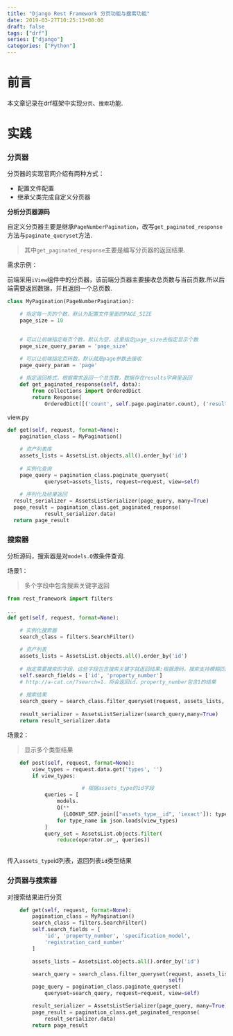 ```yaml
---
title: "Django Rest Framework 分页功能与搜索功能"
date: 2019-03-27T10:25:13+08:00
draft: false
tags: ["drf"]
series: ["django"]
categories: ["Python"]
---
```


# 前言

本文章记录在drf框架中实现`分页`、`搜索`功能.

# 实践

### 分页器

分页器的实现官网介绍有两种方式：

- 配置文件配置
- 继承父类完成自定义分页器

**分析分页器源码**

自定义分页器主要是继承`PageNumberPagination`，改写`get_paginated_response`方法与`paginate_queryset`方法.
> 其中`get_paginated_response`主要是编写分页器的返回结果.


需求示例：

前端采用`iView`组件中的分页器，该前端分页器主要接收总页数与当前页数.所以后端需要返回数据，并且返回一个总页数.

```python
class MyPagination(PageNumberPagination):

    # 指定每一页的个数，默认为配置文件里面的PAGE_SIZE
    page_size = 10
   

    # 可以让前端指定每页个数，默认为空，这里指定page_size去指定显示个数
    page_size_query_param = 'page_size'

    # 可以让前端指定页码数，默认就是page参数去接收
    page_query_param = 'page'
    
    # 指定返回格式，根据需求返回一个总页数，数据存在results字典里返回
    def get_paginated_response(self, data):
        from collections import OrderedDict
        return Response(
            OrderedDict([('count', self.page.paginator.count), ('results',data)]))
```

view.py

```python
def get(self, request, format=None):
	pagination_class = MyPagination()
	
	# 资产列表库
	assets_lists = AssetsList.objects.all().order_by('id')
	
	# 实例化查询
	page_query = pagination_class.paginate_queryset(
            queryset=assets_lists, request=request, view=self)
            
	# 序列化及结果返回
  result_serializer = AssetsListSerializer(page_query, many=True)
  page_result = pagination_class.get_paginated_response(
            result_serializer.data)
  return page_result
```

### 搜索器

分析源码，搜索器是对`models.Q`做条件查询.


场景1：

> 多个字段中包含搜索关键字返回

```python
from rest_framework import filters

...
def get(self, request, format=None):

	# 实例化搜索器
	search_class = filters.SearchFilter()
	
	# 资产列表
	assets_lists = AssetsList.objects.all().order_by('id')
	
	# 指定需要搜索的字段，这些字段包含搜索关键字就返回结果;根据源码，搜索支持模糊匹配，精准匹配，正则匹配等
	self.search_fields = ['id', 'property_number']
	# http://a-cat.cn/?search=1，将会返回id、property_number包含1的结果
	
	# 搜索结果
	search_query = search_class.filter_queryset(request, assets_lists, self)
	
	result_serializer = AssetsListSerializer(search_query,many=True)
	return result_serializer.data

```

场景2：

> 显示多个类型结果

```python
    def post(self, request, format=None):
        view_types = request.data.get('types', '')
        if view_types:

						# 根据assets_type的id字段
            queries = [
                models.
                Q(**
                  {LOOKUP_SEP.join(["assets_type__id", 'iexact']): type_name})
                for type_name in json.loads(view_types)
            ]
            query_set = AssetsList.objects.filter(
                reduce(operator.or_, queries))
                
```
传入`assets_type`id列表，返回列表`id`类型结果


### 分页器与搜索器

对搜索结果进行分页

```python
    def get(self, request, format=None):
        pagination_class = MyPagination()
        search_class = filters.SearchFilter()
        self.search_fields = [
            'id', 'property_number', 'specification_model',
            'registration_card_number'
        ]

        assets_lists = AssetsList.objects.all().order_by('id')

        search_query = search_class.filter_queryset(request, assets_lists,
                                                    self)
        page_query = pagination_class.paginate_queryset(
            queryset=search_query, request=request, view=self)

        result_serializer = AssetsListSerializer(page_query, many=True)
        page_result = pagination_class.get_paginated_response(
            result_serializer.data)
        return page_result
```
